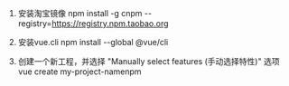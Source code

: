 1. 安装淘宝镜像
   npm install -g cnpm --registry=https://registry.npm.taobao.org

2. 安装vue.cli
   npm install --global @vue/cli

3. 创建一个新工程，并选择 "Manually select features (手动选择特性)" 选项
    vue create my-project-namenpm